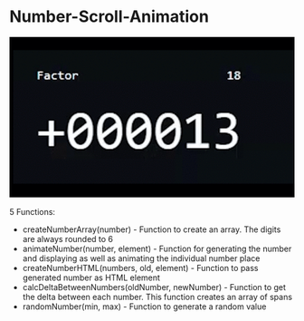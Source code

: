 # Number-Scroll-Animation

<img src="fwiw.gif">

5 Functions: 
<ul>
  <li>createNumberArray(number) - Function to create an array. The digits are always rounded to 6</li>
  <li>animateNumber(number, element) - Function for generating the number and displaying as well as animating the individual number place </li>
  <li>createNumberHTML(numbers, old, element) - Function to pass generated number as HTML element </li>
  <li>calcDeltaBetweenNumbers(oldNumber, newNumber) - Function to get the delta between each number. This function creates an array of spans </li>
  <li>randomNumber(min, max) - Function to generate a random value </li>
</ul>


